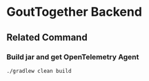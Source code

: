 # GoutTogether Backend

## Related Command

### Build jar and get OpenTelemetry Agent

```shell
./gradlew clean build
```
